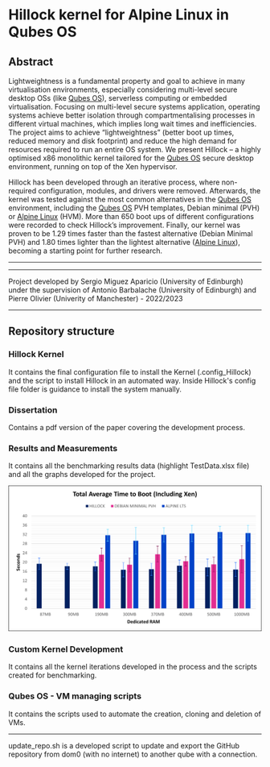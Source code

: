# Hillock kernel for Alpine Linux in Qubes OS

## Abstract
Lightweightness is a fundamental property and goal to achieve in many virtualisation environments, especially considering multi-level secure desktop OSs (like [Qubes OS](https://www.qubes-os.org/)), serverless computing or embedded virtualisation. Focusing on multi-level secure systems application, operating systems achieve better isolation through compartmentalising processes in different virtual machines, which implies long wait times and inefficiencies. The project aims to achieve “lightweightness” (better boot up times, reduced memory and disk footprint) and reduce the high demand for resources required to run an entire OS system. We present Hillock – a highly optimised x86 monolithic kernel tailored for the [Qubes OS](https://www.qubes-os.org/) secure desktop environment, running on top of the Xen hypervisor.

Hillock has been developed through an iterative process, where non-required configuration, modules, and drivers were removed. Afterwards, the kernel was tested against the most common alternatives in the [Qubes OS](https://www.qubes-os.org/) environment, including the [Qubes OS](https://www.qubes-os.org/) PVH templates, Debian minimal (PVH) or [Alpine Linux](https://www.alpinelinux.org/) (HVM). More than 650 boot ups of different configurations were recorded to check Hillock’s improvement. Finally, our kernel was proven to be 1.29 times faster than the fastest alternative (Debian Minimal PVH) and 1.80 times lighter than the lightest alternative ([Alpine Linux](https://www.alpinelinux.org/)), becoming a starting point for further research.

----

----
Project developed by Sergio Miguez Aparicio (University of Edinburgh) under the supervision of Antonio Barbalache (University of Edinburgh) and Pierre Olivier (Univerity of Manchester) - 2022/2023

----

## Repository structure 
### Hillock Kernel
It contains the final configuration file to install the Kernel (.config\_Hillock) and the script to install Hillock in an automated way. Inside Hillock's config file folder is guidance to install the system manually. 

### Dissertation
Contains a pdf version of the paper covering the development process.

### Results and Measurements
It contains all the benchmarking results data (highlight TestData.xlsx file) and all the graphs developed for the project.

![Comparing Hillock](https://github.com/SergioMiguez/Hillock/blob/main/Results%20and%20Measurements/Results%20-%20Graphs/total_time_boot_up_compare_xen_reduced.png)

### Custom Kernel Development
It contains all the kernel iterations developed in the process and the scripts created for benchmarking.

### Qubes OS - VM managing scripts 
It contains the scripts used to automate the creation, cloning and deletion of VMs.

----
update\_repo.sh is a developed script to update and export the GitHub repository from dom0 (with no internet) to another qube with a connection.  

